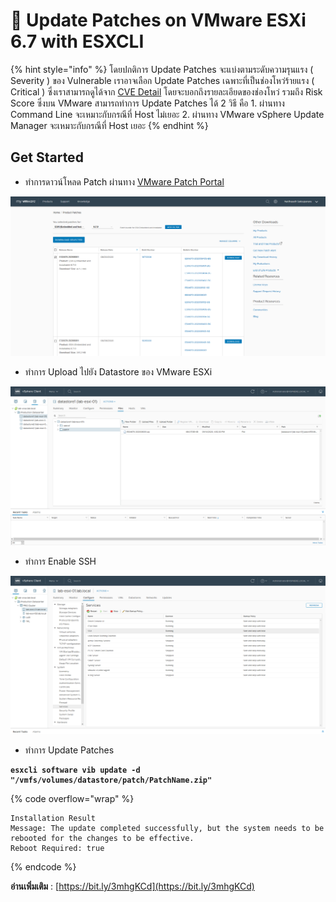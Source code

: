 # 🌠 Update Patches on VMware ESXi 6.7 with ESXCLI

{% hint style="info" %}
โดยปกติการ Update Patches จะแบ่งตามระดับความรุนแรง ( Severity ) ของ Vulnerable เราอาจเลือก Update Patches เฉพาะที่เป็นช่องโหว่ร้ายแรง ( Critical ) ซึ่งเราสามารถดูได้จาก [CVE Detail](https://www.cvedetails.com/) โดยจะบอกถึงรายละเอียดของช่องโหว่ รวมถึง Risk Score ซึ่งบน VMware สามารถทำการ Update Patches ได้ 2 วิธี คือ 1. ผ่านทาง Command Line จะเหมาะกับกรณีที่ Host ไม่เยอะ 2. ผ่านทาง VMware vSphere Update Manager จะเหมาะกับกรณีที่ Host เยอะ
{% endhint %}

## **Get Started**

* ทำการดาวน์โหลด Patch ผ่านทาง [VMware Patch Portal](https://my.vmware.com/group/vmware/patch#search)

![](../../.gitbook/assets/patch-01.png)

* ทำการ Upload ไปยัง Datastore ของ VMware ESXi

![](../../.gitbook/assets/patch-02.png)

* ทำการ Enable SSH

![](../../.gitbook/assets/patch-03.png)

* ทำการ Update Patches

<pre data-title="#" data-overflow="wrap"><code><strong>esxcli software vib update -d "/vmfs/volumes/datastore/patch/PatchName.zip"
</strong></code></pre>

{% code overflow="wrap" %}
```
Installation Result
Message: The update completed successfully, but the system needs to be rebooted for the changes to be effective.
Reboot Required: true
```
{% endcode %}

**อ่านเพิ่มเติม** : [https://bit.ly/3mhgKCd](https://bit.ly/3mhgKCd)
